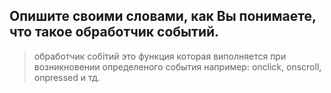 ## Опишите своими словами, как Вы понимаете, что такое обработчик событий.
> обработчик собітий это функция которая виполняется при возникновении определеного события например:
> onclick, onscroll, onpressed и тд.